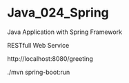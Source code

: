 # Java_024_Spring
Java Application with Spring Framework

RESTfull Web Service

http://localhost:8080/greeting

./mvn spring-boot:run